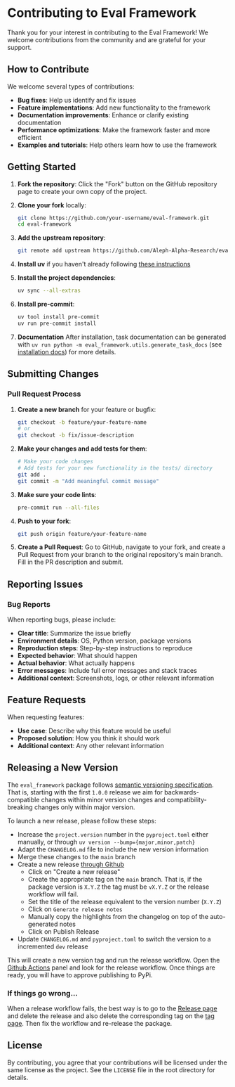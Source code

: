 # Contributing to Eval Framework

Thank you for your interest in contributing to the Eval Framework! We welcome contributions from the community and are grateful for your support.

## How to Contribute

We welcome several types of contributions:

- **Bug fixes**: Help us identify and fix issues
- **Feature implementations**: Add new functionality to the framework
- **Documentation improvements**: Enhance or clarify existing documentation
- **Performance optimizations**: Make the framework faster and more efficient
- **Examples and tutorials**: Help others learn how to use the framework

## Getting Started

1. **Fork the repository**: Click the "Fork" button on the GitHub repository page to create your own copy of the project.

2. **Clone your fork** locally:
   ```bash
   git clone https://github.com/your-username/eval-framework.git
   cd eval-framework
   ```

3. **Add the upstream repository**:
   ```bash
   git remote add upstream https://github.com/Aleph-Alpha-Research/eval-framework.git
   ```

4. **Install uv** if you haven't already following [these instructions](https://docs.astral.sh/uv/getting-started/installation/)

5. **Install the project dependencies**:
   ```bash
   uv sync --all-extras
   ```

6. **Install pre-commit**:
   ```bash
   uv tool install pre-commit
   uv run pre-commit install
   ```
7. **Documentation** After installation, task documentation can be generated with `uv run python -m eval_framework.utils.generate_task_docs` (see [installation docs](docs/installation.md)) for more details.

## Submitting Changes

### Pull Request Process

1. **Create a new branch** for your feature or bugfix:
   ```bash
   git checkout -b feature/your-feature-name
   # or
   git checkout -b fix/issue-description
   ```

2. **Make your changes and add tests for them**:
   ```bash
   # Make your code changes
   # Add tests for your new functionality in the tests/ directory
   git add .
   git commit -m "Add meaningful commit message"
   ```


3. **Make sure your code lints**:
   ```bash
   pre-commit run --all-files
   ```

4. **Push to your fork**:
   ```bash
   git push origin feature/your-feature-name
   ```

5. **Create a Pull Request**: Go to GitHub, navigate to your fork, and create a Pull Request from your branch to the original repository's main branch. Fill in the PR description and submit.


## Reporting Issues

### Bug Reports

When reporting bugs, please include:

- **Clear title**: Summarize the issue briefly
- **Environment details**: OS, Python version, package versions
- **Reproduction steps**: Step-by-step instructions to reproduce
- **Expected behavior**: What should happen
- **Actual behavior**: What actually happens
- **Error messages**: Include full error messages and stack traces
- **Additional context**: Screenshots, logs, or other relevant information



## Feature Requests

When requesting features:

- **Use case**: Describe why this feature would be useful
- **Proposed solution**: How you think it should work
- **Additional context**: Any other relevant information


## Releasing a New Version

The `eval_framework` package follows [semantic versioning specification](https://semver.org/). That is, starting with the first `1.0.0` release we
aim for backwards-compatible changes within minor version changes and compatibility-breaking changes only within major version.

To launch a new release, please follow these steps:

- Increase the `project.version` number in the `pyproject.toml` either manually, or through `uv version --bump={major,minor,patch}`
- Adapt the `CHANGELOG.md` file to include the new version information
- Merge these changes to the `main` branch
- Create a new release [through Github](https://github.com/Aleph-Alpha-Research/eval-framework/releases)
   - Click on "Create a new release"
   - Create the appropriate tag on the `main` branch. That is, if the package version is `X.Y.Z` the tag must be `vX.Y.Z` or the release workflow will fail.
   - Set the title of the release equivalent to the version number (`X.Y.Z`)
   - Click on `Generate release notes`
   - Manually copy the highlights from the changelog on top of the auto-generated notes
   - Click on Publish Release
- Update `CHANGELOG.md` and `pyproject.toml` to switch the version to a incremented `dev` release

This will create a new version tag and run the release workflow. Open the [Github Actions](https://github.com/Aleph-Alpha-Research/eval-framework/actions)
panel and look for the release workflow. Once things are ready, you will have to approve publishing to PyPi.

### If things go wrong...

When a release workflow fails, the best way is to go to the [Release page](https://github.com/Aleph-Alpha-Research/eval-framework/releases) and delete the release
and also delete the corresponding tag on the [tag page](https://github.com/Aleph-Alpha-Research/eval-framework/tags). Then fix the workflow and re-release the package.


## License

By contributing, you agree that your contributions will be licensed under the same license as the project. See the `LICENSE` file in the root directory for details.

